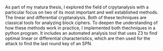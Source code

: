 As part of my matura thesis, I explored the field of crpytanalysis with a particular focus on two of its most important and well established methods. The linear and differential cryptanalysis. Both of these techniques are classical tools for analyzing block ciphers. To deepen the understanding of how these methods work in practice, I implemented both thechniques in a python program. It includes an automated analysis tool that uses Z3 to find optimal linear or differential characteristics, which are then used for the attack to find the last round key of an SPN.
